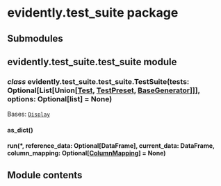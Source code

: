 # evidently.test_suite package

## Submodules

## evidently.test_suite.test_suite module


### _class_ evidently.test_suite.test_suite.TestSuite(tests: Optional[List[Union[[Test](evidently.tests.md#evidently.tests.base_test.Test), [TestPreset](evidently.test_preset.md#evidently.test_preset.test_preset.TestPreset), [BaseGenerator](evidently.utils.md#evidently.utils.generators.BaseGenerator)]]], options: Optional[list] = None)
Bases: [`Display`](evidently.suite.md#evidently.suite.base_suite.Display)


#### as_dict()

#### run(\*, reference_data: Optional[DataFrame], current_data: DataFrame, column_mapping: Optional[[ColumnMapping](evidently.pipeline.md#evidently.pipeline.column_mapping.ColumnMapping)] = None)
## Module contents
